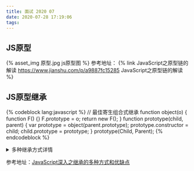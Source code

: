```yaml
---
title: 面试 2020 07
date: 2020-07-28 17:19:06
tags:
---
```

## JS原型
{% asset_img 原型.jpg js原型图 %}
参考地址： {% link JavaScript之原型链的解读 https://www.jianshu.com/p/a9887fc15285 JavaScript之原型链的解读 %}
## JS原型继承
{% codeblock  lang:javascript %}
// 最佳寄生组合式继承
function object(o) {
  function F() {}
  F.prototype = o;
  return new F();
}
function prototype(child, parent) {
  var prototype = object(parent.prototype);
  prototype.constructor = child;
  child.prototype = prototype;
}
prototype(Child, Parent);
{% endcodeblock %}
<details>
  <summary>多种继承方式详情</summary>
  {% codeblock  lang:javascript %}
  // 1.原型链继承
  function Parent() {
    this.name = 'tom'
  }
  Parent.prototype.getName = function () {
    console.log(this.name);
  }
  function Child () {}
  Child.prototype = new Parent();
  var c1 = new Child();
  console.log(c1.getName()); //tom
  {% endcodeblock %}
</details>

参考地址：[JavaScript深入之继承的多种方式和优缺点](https://github.com/mqyqingfeng/Blog/issues/16)

